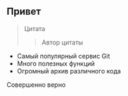 ## Привет
> Цитата
>> Автор цитаты

* Самый популярный сервис Git  
* Много полезных функций  
* Огромный архив различного кода

Совершенно верно
